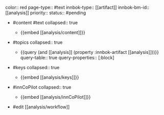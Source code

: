 color:: red
page-type:: #text
innbok-type:: [[artifact]]
innbok-bm-id:: [[analysis]]
priority:: 
status:: #pending

- #content #text
  collapsed:: true
	- {{embed [[analysis/content]]}}
- #topics
   collapsed:: true
    - {{query (and [[analysis]] (property :innbok-artifact [[analysis]]))}}
      query-table:: true
      query-properties:: [:block]
- #keys
  collapsed:: true
	- {{embed [[analysis/keys]]}}
- #innCoPilot
   collapsed:: true
	 - {{embed [[analysis/innCoPilot]]}}

- #edit [[analysis/workflow]]

